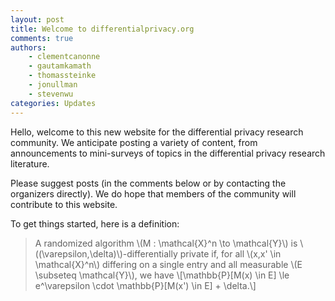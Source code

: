 ```yaml
---
layout: post
title: Welcome to differentialprivacy.org
comments: true
authors: 
    - clementcanonne
    - gautamkamath
    - thomassteinke 
    - jonullman
    - stevenwu
categories: Updates
---
```


Hello, welcome to this new website for the differential privacy research community. We anticipate posting a variety of content, from announcements to mini-surveys of topics in the differential privacy research literature. 

Please suggest posts (in the comments below or by contacting the organizers directly). We do hope that members of the community will contribute to this website.

To get things started, here is a definition:

> A randomized algorithm \\(M : \mathcal{X}^n \to \mathcal{Y}\\) is \\((\varepsilon,\delta)\\)-differentially private if, for all \\(x,x' \in \mathcal{X}^n\\) differing on a single entry and all measurable \\(E \subseteq \mathcal{Y}\\), we have \\[\mathbb{P}[M(x) \in E] \le e^\varepsilon \cdot \mathbb{P}[M(x') \in E]  + \delta.\\]
